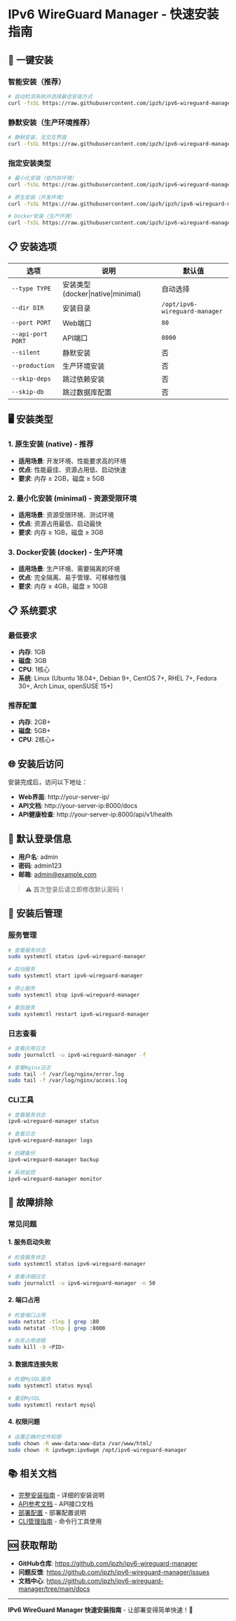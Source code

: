 # IPv6 WireGuard Manager - 快速安装指南

## 🚀 一键安装

### 智能安装（推荐）
```bash
# 自动检测系统并选择最佳安装方式
curl -fsSL https://raw.githubusercontent.com/ipzh/ipv6-wireguard-manager/main/install.sh | bash
```

### 静默安装（生产环境推荐）
```bash
# 静默安装，无交互界面
curl -fsSL https://raw.githubusercontent.com/ipzh/ipv6-wireguard-manager/main/install.sh | bash -s -- --silent
```

### 指定安装类型
```bash
# 最小化安装（低内存环境）
curl -fsSL https://raw.githubusercontent.com/ipzh/ipv6-wireguard-manager/main/install.sh | bash -s -- --type minimal --silent

# 原生安装（开发环境）
curl -fsSL https://raw.githubusercontent.com/ipzh/ipzh/ipv6-wireguard-manager/main/install.sh | bash -s -- --type native

# Docker安装（生产环境）
curl -fsSL https://raw.githubusercontent.com/ipzh/ipv6-wireguard-manager/main/install.sh | bash -s -- --type docker
```

## 📋 安装选项

| 选项 | 说明 | 默认值 |
|------|------|--------|
| `--type TYPE` | 安装类型 (docker\|native\|minimal) | 自动选择 |
| `--dir DIR` | 安装目录 | `/opt/ipv6-wireguard-manager` |
| `--port PORT` | Web端口 | `80` |
| `--api-port PORT` | API端口 | `8000` |
| `--silent` | 静默安装 | 否 |
| `--production` | 生产环境安装 | 否 |
| `--skip-deps` | 跳过依赖安装 | 否 |
| `--skip-db` | 跳过数据库配置 | 否 |

## 🖥️ 安装类型

### 1. 原生安装 (native) - 推荐
- **适用场景**: 开发环境、性能要求高的环境
- **优点**: 性能最佳、资源占用低、启动快速
- **要求**: 内存 ≥ 2GB，磁盘 ≥ 5GB

### 2. 最小化安装 (minimal) - 资源受限环境
- **适用场景**: 资源受限环境、测试环境
- **优点**: 资源占用最低、启动最快
- **要求**: 内存 ≥ 1GB，磁盘 ≥ 3GB

### 3. Docker安装 (docker) - 生产环境
- **适用场景**: 生产环境、需要隔离的环境
- **优点**: 完全隔离、易于管理、可移植性强
- **要求**: 内存 ≥ 4GB，磁盘 ≥ 10GB

## 📋 系统要求

### 最低要求
- **内存**: 1GB
- **磁盘**: 3GB
- **CPU**: 1核心
- **系统**: Linux (Ubuntu 18.04+, Debian 9+, CentOS 7+, RHEL 7+, Fedora 30+, Arch Linux, openSUSE 15+)

### 推荐配置
- **内存**: 2GB+
- **磁盘**: 5GB+
- **CPU**: 2核心+

## 🌐 安装后访问

安装完成后，访问以下地址：

- **Web界面**: http://your-server-ip/
- **API文档**: http://your-server-ip:8000/docs
- **API健康检查**: http://your-server-ip:8000/api/v1/health

## 👤 默认登录信息

- **用户名**: admin
- **密码**: admin123
- **邮箱**: admin@example.com

> ⚠️ 首次登录后请立即修改默认密码！

## 🔧 安装后管理

### 服务管理
```bash
# 查看服务状态
sudo systemctl status ipv6-wireguard-manager

# 启动服务
sudo systemctl start ipv6-wireguard-manager

# 停止服务
sudo systemctl stop ipv6-wireguard-manager

# 重启服务
sudo systemctl restart ipv6-wireguard-manager
```

### 日志查看
```bash
# 查看应用日志
sudo journalctl -u ipv6-wireguard-manager -f

# 查看Nginx日志
sudo tail -f /var/log/nginx/error.log
sudo tail -f /var/log/nginx/access.log
```

### CLI工具
```bash
# 查看服务状态
ipv6-wireguard-manager status

# 查看日志
ipv6-wireguard-manager logs

# 创建备份
ipv6-wireguard-manager backup

# 系统监控
ipv6-wireguard-manager monitor
```

## 🚨 故障排除

### 常见问题

#### 1. 服务启动失败
```bash
# 检查服务状态
sudo systemctl status ipv6-wireguard-manager

# 查看详细日志
sudo journalctl -u ipv6-wireguard-manager -n 50
```

#### 2. 端口占用
```bash
# 检查端口占用
sudo netstat -tlnp | grep :80
sudo netstat -tlnp | grep :8000

# 杀死占用进程
sudo kill -9 <PID>
```

#### 3. 数据库连接失败
```bash
# 检查MySQL服务
sudo systemctl status mysql

# 重启MySQL
sudo systemctl restart mysql
```

#### 4. 权限问题
```bash
# 设置正确的文件权限
sudo chown -R www-data:www-data /var/www/html/
sudo chown -R ipv6wgm:ipv6wgm /opt/ipv6-wireguard-manager
```

## 📚 相关文档

- [完整安装指南](INSTALLATION_GUIDE.md) - 详细的安装说明
- [API参考文档](API_REFERENCE.md) - API接口文档
- [部署配置](DEPLOYMENT_CONFIG.md) - 部署配置说明
- [CLI管理指南](CLI_MANAGEMENT_GUIDE.md) - 命令行工具使用

## 🆘 获取帮助

- **GitHub仓库**: https://github.com/ipzh/ipv6-wireguard-manager
- **问题反馈**: https://github.com/ipzh/ipv6-wireguard-manager/issues
- **文档中心**: https://github.com/ipzh/ipv6-wireguard-manager/tree/main/docs

---

**IPv6 WireGuard Manager 快速安装指南** - 让部署变得简单快速！🚀